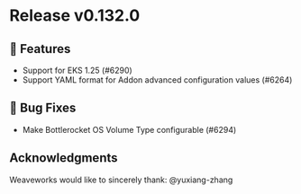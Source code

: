 # Release v0.132.0

## 🚀 Features

- Support for EKS 1.25 (#6290)
- Support YAML format for Addon advanced configuration values (#6264)

## 🐛 Bug Fixes

- Make Bottlerocket OS Volume Type configurable (#6294)

## Acknowledgments
Weaveworks would like to sincerely thank:
@yuxiang-zhang
